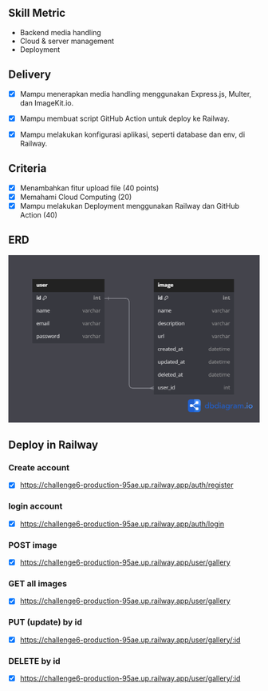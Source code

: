 ## Skill Metric

- Backend media handling
- Cloud & server management
- Deployment

## Delivery

- [x] Mampu menerapkan media handling menggunakan Express.js, Multer, dan ImageKit.io.
- [x] Mampu membuat script GitHub Action untuk deploy ke Railway.
- [x] Mampu melakukan konfigurasi aplikasi, seperti database dan env, di Railway.


## Criteria

- [x] Menambahkan fitur upload file (40 points)
- [x] Memahami Cloud Computing (20)
- [x] Mampu melakukan Deployment menggunakan Railway dan GitHub Action (40)

## ERD

![Tux, the Linux](/ERD.png)


## Deploy in Railway

### Create account
- [x] https://challenge6-production-95ae.up.railway.app/auth/register
### login account
- [x] https://challenge6-production-95ae.up.railway.app/auth/login

### POST image
- [x] https://challenge6-production-95ae.up.railway.app/user/gallery
### GET all images
- [x] https://challenge6-production-95ae.up.railway.app/user/gallery
### PUT (update) by id
- [x] https://challenge6-production-95ae.up.railway.app/user/gallery/:id
### DELETE by id
- [x] https://challenge6-production-95ae.up.railway.app/user/gallery/:id